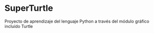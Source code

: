 # SuperTurtle
Proyecto de aprendizaje del lenguaje Python a través del módulo gráfico incluído Turtle
